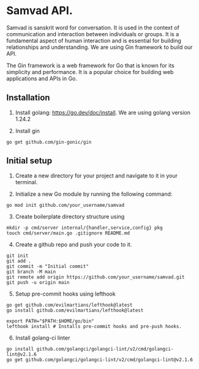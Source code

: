 # Samvad API.

Samvad is sanskrit word for conversation. It is used in the context of communication and interaction between individuals or groups. It is a fundamental aspect of human interaction and is essential for building relationships and understanding. We are using Gin framework to build our API.

The Gin framework is a web framework for Go that is known for its simplicity and performance. It is a popular choice for building web applications and APIs in Go.

## Installation

1. Install golang: https://go.dev/doc/install. We are using golang version 1.24.2

2. Install gin
```
go get github.com/gin-gonic/gin
```

## Initial setup
1. Create a new directory for your project and navigate to it in your terminal.

2. Initialize a new Go module by running the following command:
```
go mod init github.com/your_username/samvad
```

3. Create boilerplate directory structure using
```
mkdir -p cmd/server internal/{handler,service,config} pkg
touch cmd/server/main.go .gitignore README.md
```

4. Create a github repo and push your code to it.
```
git init
git add .
git commit -m "Initial commit"
git branch -M main
git remote add origin https://github.com/your_username/samvad.git
git push -u origin main
```

5. Setup pre-commit hooks using lefthook
```
go get github.com/evilmartians/lefthook@latest
go install github.com/evilmartians/lefthook@latest

export PATH="$PATH:$HOME/go/bin"
lefthook install # Installs pre-commit hooks and pre-push hooks.
```

6. Install golang-ci linter
```
go install github.com/golangci/golangci-lint/v2/cmd/golangci-lint@v2.1.6
go get github.com/golangci/golangci-lint/v2/cmd/golangci-lint@v2.1.6
```
